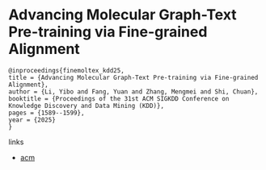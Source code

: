 # Advancing Molecular Graph-Text Pre-training via Fine-grained Alignment

```
@inproceedings{finemoltex_kdd25,
title = {Advancing Molecular Graph-Text Pre-training via Fine-grained Alignment},
author = {Li, Yibo and Fang, Yuan and Zhang, Mengmei and Shi, Chuan},
booktitle = {Proceedings of the 31st ACM SIGKDD Conference on Knowledge Discovery and Data Mining (KDD)},
pages = {1589--1599},
year = {2025}
}
```

links
- [acm](https://dl.acm.org/doi/10.1145/3711896.3736834)
